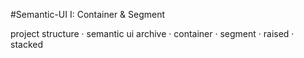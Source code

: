 #Semantic-UI I: Container & Segment

project structure · semantic ui archive · container · segment · raised · stacked 